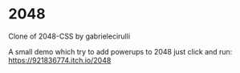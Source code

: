 # 2048
Clone of 2048-CSS by gabrielecirulli

A small demo which try to add powerups to 2048
just click and run:
https://921836774.itch.io/2048
